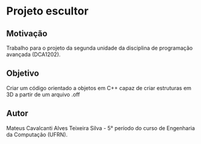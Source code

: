 # Projeto escultor

## Motivação
Trabalho para o projeto da segunda unidade da disciplina de programação avançada (DCA1202).

## Objetivo
Criar um código orientado a objetos em C++ capaz de criar estruturas em 3D a partir de um arquivo .off

## Autor
Mateus Cavalcanti Alves Teixeira Silva - 5° período do curso de Engenharia da Computação (UFRN).


